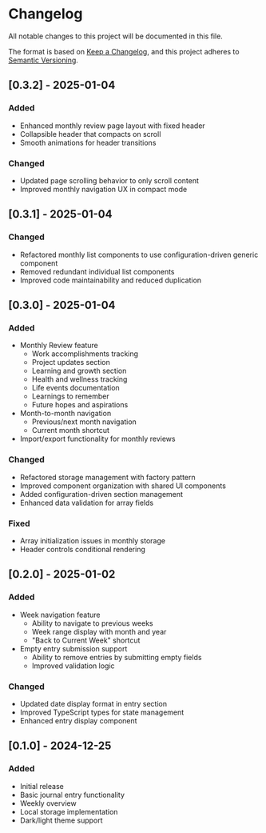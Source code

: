 # Changelog

All notable changes to this project will be documented in this file.

The format is based on [Keep a Changelog](https://keepachangelog.com/en/1.0.0/),
and this project adheres to [Semantic Versioning](https://semver.org/spec/v2.0.0.html).

## [0.3.2] - 2025-01-04

### Added
- Enhanced monthly review page layout with fixed header
- Collapsible header that compacts on scroll
- Smooth animations for header transitions

### Changed
- Updated page scrolling behavior to only scroll content
- Improved monthly navigation UX in compact mode

## [0.3.1] - 2025-01-04

### Changed
- Refactored monthly list components to use configuration-driven generic component
- Removed redundant individual list components
- Improved code maintainability and reduced duplication

## [0.3.0] - 2025-01-04

### Added
- Monthly Review feature
  - Work accomplishments tracking
  - Project updates section
  - Learning and growth section
  - Health and wellness tracking
  - Life events documentation
  - Learnings to remember
  - Future hopes and aspirations
- Month-to-month navigation
  - Previous/next month navigation
  - Current month shortcut
- Import/export functionality for monthly reviews

### Changed
- Refactored storage management with factory pattern
- Improved component organization with shared UI components
- Added configuration-driven section management
- Enhanced data validation for array fields

### Fixed
- Array initialization issues in monthly storage
- Header controls conditional rendering

## [0.2.0] - 2025-01-02

### Added
- Week navigation feature
  - Ability to navigate to previous weeks
  - Week range display with month and year
  - "Back to Current Week" shortcut
- Empty entry submission support
  - Ability to remove entries by submitting empty fields
  - Improved validation logic

### Changed
- Updated date display format in entry section
- Improved TypeScript types for state management
- Enhanced entry display component

## [0.1.0] - 2024-12-25

### Added
- Initial release
- Basic journal entry functionality
- Weekly overview
- Local storage implementation
- Dark/light theme support